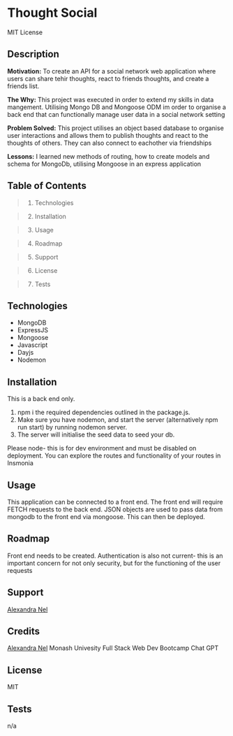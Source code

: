 
# Thought Social
MIT License
        
## Description

**Motivation:** To create an API for a social network web application where users can share tehir thoughts, react to friends thoughts, and create a friends list.  

**The Why:** This project was executed in order to extend my skills in data mangement. Utilising Mongo DB and Mongoose ODM im order to organise a back end that can functionally manage user data in a social network setting 

**Problem Solved:** This project utilises an object based database to organise user interactions and allows them to publish thoughts and react to the thoughts of others. They can also connect to eachother via friendships 

**Lessons:** I learned new methods of routing, how to create models and schema for MongoDb, utilising Mongoose in an express application 


## Table of Contents

> 1. Technologies 

> 2. Installation 

> 3. Usage 

> 4. Roadmap 

> 5. Support 

> 6. License 

> 7. Tests 

## Technologies

- MongoDB
- ExpressJS
- Mongoose
- Javascript
- Dayjs
- Nodemon

## Installation

This is a back end only. 

1. npm i the required dependencies outlined in the package.js. 
2. Make sure you have nodemon, and start the server (alternatively npm run start) by running nodemon server. 
3. The server will initialise the seed data to seed your db. 

Please node- this is for dev environment and must be disabled on deployment. You can explore the routes and functionality of your routes in Insmonia

## Usage

This application can be connected to a front end. The front end will require FETCH requests to the back end. JSON objects are used to pass data from mongodb to the front end via mongoose. This can then be deployed.

## Roadmap

Front end needs to be created. Authentication is also not current- this is an important concern for not only security, but for the functioning of the user requests

## Support

[Alexandra Nel](https://github.com/AlexandraNel)

## Credits

[Alexandra Nel](https://github.com/AlexandraNel)
 Monash Univesity Full Stack Web Dev Bootcamp
 Chat GPT

## License
        
MIT

## Tests
n/a


